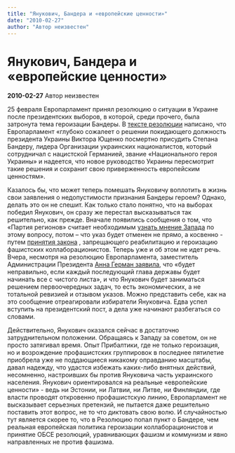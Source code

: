 ```yaml
---
title: "Янукович, Бандера и «европейские ценности»"
date: "2010-02-27"
author: "Автор неизвестен"
---
```


# Янукович, Бандера и «европейские ценности»

**2010-02-27** Автор неизвестен

25 февраля Европарламент принял резолюцию о ситуации в Украине после президентских выборов, в которой, среди прочего, была затронута тема героизации Бандеры. В [тексте резолюции](http://www.europarl.europa.eu/sides/getDoc.do?pubRef=-//EP//TEXT+TA+P7-TA-2010-0035+0+DOC+XML+V0//EN&language=EN) написано, что Европарламент «глубоко сожалеет о решении покидающего должность президента Украины Виктора Ющенко посмертно присудить Степана Бандеру, лидера Организации украинских националистов, который сотрудничал с нацистской Германией, звание «Национального героя Украины» и надеется, что новое руководство Украины пересмотрит такие решения и сохранит свою приверженность европейским ценностям».

Казалось бы, что может теперь помешать Януковичу воплотить в жизнь свои заявления о недопустимости признания Бандеры героем? Однако, делать это он не спешит. Как только стало понятно, что на выборах победил Янукович, он сразу же перестал высказываться так решительно, как прежде. Вначале появились сообщения о том, что «Партия регионов» считает необходимым [узнать мнение Запада](/1935.html) по этому вопросу, потом – что указ будет отменен не прямо, а косвенно - путем [принятия закона](http://www.rian.ru/politics/20100217/209629294.html) , запрещающего реабилитацию и героизацию фашистских коллаборационистов. Теперь уже и об этом не идет речь. Вчера, несмотря на резолюцию Европарламента, заместитель Администрации Президента [Анна Герман заявила](http://news.mail.ru/politics/3440782), что «будет неправильно, если каждый последующий глава державы будет начинать все с чистого листа», и что Янукович будет заниматься решением первоочередных задач, то есть экономических, а не тотальной ревизией и отзывом указов. Можно представить себе, как на это сообщение отреагировали избиратели Януковича. Едва успел вступить на президентский пост, а дела уже начинают разбегаться со словами.

Действительно, Янукович оказался сейчас в достаточно затруднительном положении. Обращаясь к Западу за советом, он не просто затягивал время. Опыт Прибалтики, где не только героизация, но и возрождение профашистских группировок в последнее пятилетие приобрела уже не поддающиеся никакому оправданию масштабы, давал надежду, что удастся избежать каких-либо внятных действий, несомненно, настроивших бы против Януковича часть украинского населения. Янукович ориентировался на реальные «европейские ценности» - ведь ни Эстонии, ни Латвии, ни Литве, ни Финляндии, где власти проводят откровенно профашистскую линию, Европарламент не высказывает серьезных претензий, не пытается даже решительно поставить этот вопрос, не то что диктовать свою волю. И случайностью тут является скорее то, что в Резолюцию попал пункт о Бандере, чем реальная европейская политика героизации коллаборационистов и принятие ОБСЕ резолюций, уравнивающих фашизм и коммунизм и явно направленных не против фашизма.